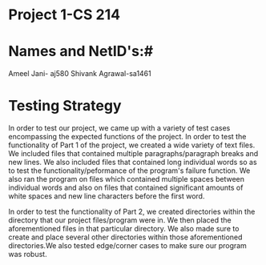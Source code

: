 
# Project 1-CS 214 #

# Names and NetID's:# 

Ameel Jani- aj580
Shivank Agrawal-sa1461

# Testing Strategy #

In order to test our project, we came up with a variety of test cases encompassing the expected functions of the project. In order to test the functionality of Part 1 of the project, we created a wide variety of text files. We included files that contained multiple paragraphs/paragraph breaks and new lines. We also included files that contained long individual words so as to test the functionality/peformance of the program's failure function. We also ran the program on files which contained multiple spaces between individual words and also on files that contained significant amounts of white spaces and new line characters before the first word.  

   In order to test the functionality of Part 2, we created directories within the directory that our project files/program were in. We then placed the aforementioned files in that particular directory. We also made sure to create and place several other directories within those aforementioned directories.We also tested edge/corner cases to make sure our program was robust. 




